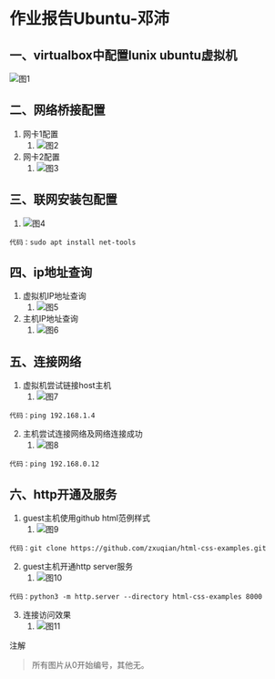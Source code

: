 # 作业报告Ubuntu-邓沛

## 一、virtualbox中配置lunix ubuntu虚拟机
![图1](./pic1/x0.png'x0')

## 二、网络桥接配置
1. 网卡1配置
   1. ![图2](./pic1/x1.png'x1')
2. 网卡2配置
   1. ![图3](./pic1/x2.png'x2')
## 三、联网安装包配置
1. ![图4](./pic1/x3.png'x3')
```
代码：sudo apt install net-tools
```

## 四、ip地址查询
1. 虚拟机IP地址查询
   1. ![图5](./pic1/x4.png'x4')
2. 主机IP地址查询
   1. ![图6](./pic1/x5.png'x5')
## 五、连接网络
1. 虚拟机尝试链接host主机
   1. ![图7](./pic1/x11.png'x11')
```
代码：ping 192.168.1.4
```

2. 主机尝试连接网络及网络连接成功
   1. ![图8](./pic1/x7.png'x7')
```
代码：ping 192.168.0.12
```
## 六、http开通及服务
1. guest主机使用github html范例样式
   1. ![图9](./pic1/x8.png'x8')
```
代码：git clone https://github.com/zxuqian/html-css-examples.git
```
2. guest主机开通http server服务
   1. ![图10](./pic1/x9.png'x9')
```
代码：python3 -m http.server --directory html-css-examples 8000
```
3. 连接访问效果
   1. ![图11](./pic1/x10.png'x10')

注解

> 所有图片从0开始编号，其他无。

